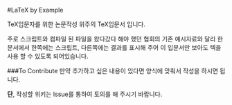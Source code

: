 #LaTeX by Example

TeX입문자를 위한 논문작성 위주의 TeX입문서 입니다.

주로 스크립트와 컴파일 된 파일을 왔다갔다 해야 했던 협회의 기존 예시자료와 달리 한 문서에서 한쪽에는 스크립트, 다른쪽에는 결과를 표시해 주어 이 입문서만 보아도 텍을 사용 할 수 있도록 되어있습니다.

###To Contribute
만약 추가하고 싶은 내용이 있다면 양식에 맞춰서 작성을 하시면 됩니다.

**단**, 작성할 위키는 Issue를 통하여 토의를 해 주시기 바랍니다.
